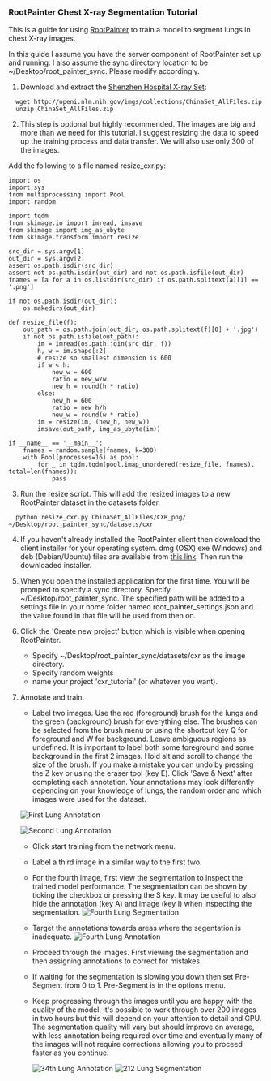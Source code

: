 ### RootPainter Chest X-ray Segmentation Tutorial

This is a guide for using [RootPainter](https://www.biorxiv.org/content/10.1101/2020.04.16.044461v1) to train a model to segment lungs in chest X-ray images.

In this guide I assume you have the server component of RootPainter set up and running. I also assume the sync directory location to be ~/Desktop/root_painter_sync. Please modify accordingly.

1. Download and extract the [Shenzhen Hospital X-ray Set](https://lhncbc.nlm.nih.gov/publication/pub9931):
```
  wget http://openi.nlm.nih.gov/imgs/collections/ChinaSet_AllFiles.zip
  unzip ChinaSet_AllFiles.zip
```

2. This step is optional but highly recommended. The images are big and more than we need for this tutorial. I suggest resizing the data to speed up the training process and data transfer. We will also use only 300 of the images.
  
Add the following to a file named resize_cxr.py:
```
import os
import sys
from multiprocessing import Pool
import random

import tqdm
from skimage.io import imread, imsave
from skimage import img_as_ubyte
from skimage.transform import resize

src_dir = sys.argv[1]
out_dir = sys.argv[2]
assert os.path.isdir(src_dir)
assert not os.path.isdir(out_dir) and not os.path.isfile(out_dir)
fnames = [a for a in os.listdir(src_dir) if os.path.splitext(a)[1] == '.png']

if not os.path.isdir(out_dir):
    os.makedirs(out_dir)

def resize_file(f):
    out_path = os.path.join(out_dir, os.path.splitext(f)[0] + '.jpg')
    if not os.path.isfile(out_path):
        im = imread(os.path.join(src_dir, f))
        h, w = im.shape[:2]
        # resize so smallest dimension is 600
        if w < h:
            new_w = 600
            ratio = new_w/w
            new_h = round(h * ratio)
        else:
            new_h = 600
            ratio = new_h/h
            new_w = round(w * ratio)
        im = resize(im, (new_h, new_w))
        imsave(out_path, img_as_ubyte(im))

if __name__ == '__main__':
    fnames = random.sample(fnames, k=300)
    with Pool(processes=16) as pool:
        for _ in tqdm.tqdm(pool.imap_unordered(resize_file, fnames), total=len(fnames)):
            pass
```

3. Run the resize script. This will add the resized images to a new RootPainter dataset in the
datasets folder.
```
  python resize_cxr.py ChinaSet_AllFiles/CXR_png/ ~/Desktop/root_painter_sync/datasets/cxr
```
  
4. If you haven't already installed the RootPainter client then download the
  client installer for your operating system.
  dmg (OSX) exe (Windows) and deb (Debian/Ubuntu) files are available from
  [this link](https://github.com/Abe404/root_painter/releases/tag/0.2.0).
  Then run the downloaded installer.

5. When you open the installed application for the first time. You will be promped to specify a sync directory. Specify ~/Desktop/root_painter_sync. The specified path will be added to a settings file in your home folder named root_painter_settings.json and the value found in that file will be used from then on.

6. Click the 'Create new project' button which is visible when opening RootPainter.
    * Specify ~/Desktop/root_painter_sync/datasets/cxr as the image directory.
    * Specify random weights
    * name your project 'cxr_tutorial' (or whatever you want).

7. Annotate and train.
    - Label two images. Use the red (foreground) brush for the lungs and the green (background) brush for everything else. The brushes can be selected from the brush menu or using the shortcut key Q for foreground and W for background. Leave ambiguous regions as undefined. It is important to label both some foreground and some background in the first 2 images. Hold alt and scroll to change the size of the brush. If you make a mistake you can undo by pressing the Z key or using the eraser tool (key E). Click 'Save & Next' after completing each annotation. Your annotations may look differently depending on your knowledge of lungs, the random order and which images were used for the dataset. 
    
    ![First Lung Annotation](images/lungs1.jpeg)
  
    ![Second Lung Annotation](images/lungs2.jpeg)

    - Click start training from the network menu.
    - Label a third image in a similar way to the first two.
    - For the fourth image, first view the segmentation to inspect the trained model performance. The segmentation can be shown by ticking the checkbox or pressing the S key. It may be useful to also hide the annotation (key A) and image (key I) when inspecting the segmentation. 
     ![Fourth Lung Segmentation](images/lungs_4th_image_seg.jpeg)
    
    - Target the annotations towards areas where the segentation is inadequate.
      ![Fourth Lung Annotation](images/lungs_4th_annot.jpeg)

    - Proceed through the images. First viewing the segmentation and then assigning annotations to correct for mistakes.
    - If waiting for the segmentation is slowing you down then set Pre-Segment from 0 to 1. Pre-Segment is in the options menu.
    - Keep progressing through the images until you are happy with the quality of the model. It's possible to work through over 200 images in two hours but this will depend on your attention to detail and GPU. The segmentation quality will vary but should improve on average, with less annotation being required over time and eventually many of the images will not require corrections allowing you to proceed faster as you continue.
    
        ![34th Lung Annotation](images/lungs_34.jpeg)
        ![212 Lung Segmentation](images/lungs_212.jpeg)
    
    
    

